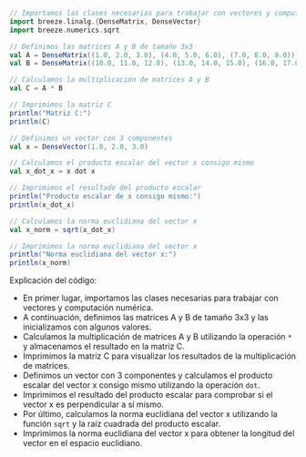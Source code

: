```scala
// Importamos las clases necesarias para trabajar con vectores y computación numérica
import breeze.linalg.{DenseMatrix, DenseVector}
import breeze.numerics.sqrt

// Definimos las matrices A y B de tamaño 3x3
val A = DenseMatrix((1.0, 2.0, 3.0), (4.0, 5.0, 6.0), (7.0, 8.0, 9.0))
val B = DenseMatrix((10.0, 11.0, 12.0), (13.0, 14.0, 15.0), (16.0, 17.0, 18.0))

// Calculamos la multiplicación de matrices A y B
val C = A * B

// Imprimimos la matriz C
println("Matriz C:")
println(C)

// Definimos un vector con 3 componentes
val x = DenseVector(1.0, 2.0, 3.0)

// Calculamos el producto escalar del vector x consigo mismo
val x_dot_x = x dot x

// Imprimimos el resultado del producto escalar
println("Producto escalar de x consigo mismo:")
println(x_dot_x)

// Calculamos la norma euclidiana del vector x
val x_norm = sqrt(x_dot_x)

// Imprimimos la norma euclidiana del vector x
println("Norma euclidiana del vector x:")
println(x_norm)
```

Explicación del código:

* En primer lugar, importamos las clases necesarias para trabajar con vectores y computación numérica.
* A continuación, definimos las matrices A y B de tamaño 3x3 y las inicializamos con algunos valores.
* Calculamos la multiplicación de matrices A y B utilizando la operación `*` y almacenamos el resultado en la matriz C.
* Imprimimos la matriz C para visualizar los resultados de la multiplicación de matrices.
* Definimos un vector con 3 componentes y calculamos el producto escalar del vector x consigo mismo utilizando la operación `dot`.
* Imprimimos el resultado del producto escalar para comprobar si el vector x es perpendicular a sí mismo.
* Por último, calculamos la norma euclidiana del vector x utilizando la función `sqrt` y la raíz cuadrada del producto escalar.
* Imprimimos la norma euclidiana del vector x para obtener la longitud del vector en el espacio euclidiano.